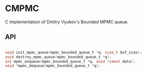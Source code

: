 # CMPMC
C implementation of Dmitry Vyukov's Bounded MPMC queue.

## API
```c

void init_mpmc_queue(mpmc_bounded_queue_t *q, size_t buf_size);
void destroy_mpmc_queue(mpmc_bounded_queue_t *q);
int mpmc_enqueue(mpmc_bounded_queue_t *q, void *const data);
void *mpmc_dequeue(mpmc_bounded_queue_t *q);


```
